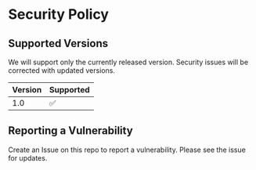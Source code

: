 # Security Policy

## Supported Versions

We will support only the currently released version.  Security issues will be corrected with updated versions.

| Version | Supported          |
| ------- | ------------------ |
| 1.0    | :white_check_mark: |

## Reporting a Vulnerability

Create an Issue on this repo to report a vulnerability.  Please see the issue for updates.
